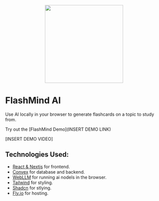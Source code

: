 <p align="center">
  <img src="https://i.imgur.com/mGppYyy.png" width="250px" height="250px">
<p>

# FlashMind AI

Use AI locally in your browser to generate flashcards on a topic to study from.

Try out the [FlashMind Demo](INSERT DEMO LINK)

[INSERT DEMO VIDEO]

## Technologies Used:

- [React & Nextjs](https://nextjs.org/) for frontend.
- [Convex](https://convex.dev/) for database and backend.
- [WebLLM](https://webllm.mlc.ai/) for running ai nodels in the browser.
- [Tailwind](https://tailwindcss.com/) for styling.
- [Shadcn](https://ui.shadcn.com/) for stlying.
- [Fly.io](https://fly.io/) for hosting.
